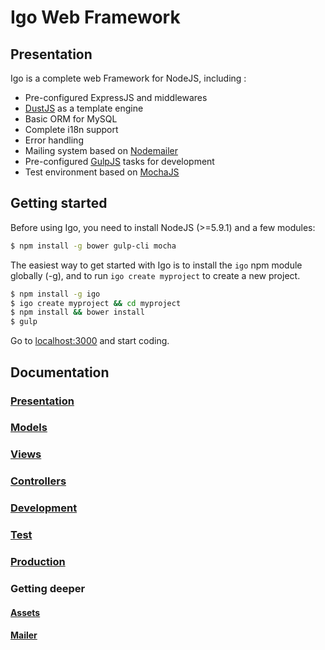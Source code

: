 # Igo Web Framework

## Presentation

Igo is a complete web Framework for NodeJS, including :
- Pre-configured ExpressJS and middlewares
- [DustJS](http://www.dustjs.com/) as a template engine
- Basic ORM for MySQL
- Complete i18n support
- Error handling
- Mailing system based on [Nodemailer](https://github.com/nodemailer/nodemailer)
- Pre-configured [GulpJS](http://gulpjs.com/) tasks for development
- Test environment based on [MochaJS](https://mochajs.org/)

## Getting started

Before using Igo, you need to install NodeJS (>=5.9.1) and a few modules:
```sh
$ npm install -g bower gulp-cli mocha
```

The easiest way to get started with Igo is to install the `igo` npm module globally (-g), and to run `igo create myproject` to create a new project.

```sh
$ npm install -g igo
$ igo create myproject && cd myproject
$ npm install && bower install
$ gulp
```

Go to [localhost:3000](http://localhost:3000) and start coding.

## Documentation
### [Presentation](/docs/presentation.md)
### [Models](/docs/models.md)
### [Views](/docs/views.md)
### [Controllers](/docs/controllers.md)
### [Development](/docs/development.md)
### [Test](/docs/test.md)
### [Production](/docs/production.md)
### Getting deeper
#### [Assets](/docs/assets.md)
#### [Mailer](/docs/mailer.md)
